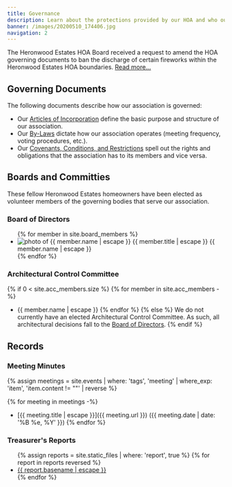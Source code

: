 ```yaml
---
title: Governance
description: Learn about the protections provided by our HOA and who our volunteers are.
banner: /images/20200510_174406.jpg
navigation: 2
---
```


<div class="notice">
  <p>The Heronwood Estates HOA Board received a request to amend the HOA governing documents to ban the discharge of certain fireworks within the Heronwood Estates HOA boundaries. <a href="{% link governance/proposed-fireworks-amendment.md %}">Read more…</a></p>
</div>

## Governing Documents

The following documents describe how our association is governed:

* Our [Articles of Incorporation](governance/articles-of-incorporation.md) define the basic purpose and structure of our association.
* Our [By-Laws](governance/by-laws.md) dictate how our association operates (meeting frequency, voting procedures, etc.).
* Our [Covenants, Conditions, and Restrictions](governance/covenants-conditions-and-restrictions.md) spell out the rights and obligations that the association has to its members and vice versa.

## Boards and Committies

These fellow Heronwood Estates homeowners have been elected as volunteer members of the governing bodies that serve our association.

### Board of Directors

<ul class="profiles">
{% for member in site.board_members %}
  <li>
    <img src="{{ member.photo | escape }}" alt="photo of {{ member.name | escape }}" />
    <span class="title">{{ member.title | escape }}</span>
    <span class="name">{{ member.name | escape }}</span>
  </li>
{% endfor %}
</ul>

### Architectural Control Committee

{% if 0 < site.acc_members.size %}
  {% for member in site.acc_members -%}
* {{ member.name | escape }}
  {% endfor %}
{% else %}
We do not currently have an elected Architectural Control Committee. As such, all architectural decisions fall to the [Board of Directors](#board-of-directors).
{% endif %}

## Records

### Meeting Minutes

{% assign meetings = site.events | where: 'tags', 'meeting' | where_exp: 'item', 'item.content != ""' | reverse %}

{% for meeting in meetings -%}
* [{{ meeting.title | escape }}]({{ meeting.url }}) ({{ meeting.date | date: '%B %e, %Y' }})
{% endfor %}

### Treasurer's Reports

<ul class="reports">
{% assign reports = site.static_files | where: 'report', true %}
{% for report in reports reversed %}
  <li><a href="{{ report.path | escape }}">{{ report.basename | escape }}</a></li>
{% endfor %}
</ul>
